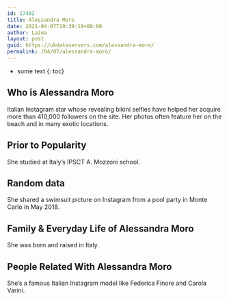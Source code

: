 ```yaml
---
id: 17482
title: Alessandra Moro
date: 2021-04-07T19:39:19+00:00
author: Laima
layout: post
guid: https://ukdataservers.com/alessandra-moro/
permalink: /04/07/alessandra-moro/
---
```


* some text
{: toc}


## Who is Alessandra Moro
                  
                  
                  
Italian Instagram star whose revealing bikini selfies have helped her acquire more than 410,000 followers on the site. Her photos often feature her on the beach and in many exotic locations.
                  
              
            
              
            
                
                
                
## Prior to Popularity
                  
                  
                  
She studied at Italy&#8217;s IPSCT A. Mozzoni school.
                  
              
            
              
            
                
                
                
## Random data
                  
                  
                  
She shared a swimsuit picture on Instagram from a pool party in Monte Carlo in May 2018.
                  
              
            
              
            
                
                
                
## Family & Everyday Life of Alessandra Moro
                  
                  
                  
She was born and raised in Italy.
                  
              
            
              
            
                
                
                
## People Related With Alessandra Moro
                  
                  
                  
She&#8217;s a famous Italian Instagram model like Federica Finore and Carola Varini.
                  
              
            
              
            
                
              
            
              
              
            
            
              
            
          
          
          